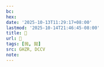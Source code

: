 ```yaml
---
bc:
hex:
date: '2025-10-13T11:29:17+08:00'
lastmod: '2025-10-14T21:46:45-08:00'
title: 󰠹
url: 󰠹
tags: [抛, 拋]
src: GHZR, DCCV
note:
---
```

